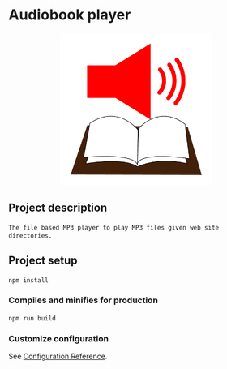 # Audiobook player

<p align="center">
    <img src="https://github.com/mellalux/audiobook/raw/main/public/siteicons/android-chrome-512x512.png" width="300">
</p>

## Project description
```
The file based MP3 player to play MP3 files given web site directories.
```

## Project setup
```
npm install
```

### Compiles and minifies for production
```
npm run build
```

### Customize configuration
See [Configuration Reference](https://cli.vuejs.org/config/).
